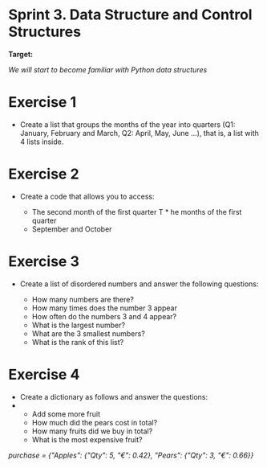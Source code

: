 # Sprint 3. Data Structure and Control Structures

**Target:**

_We will start to become familiar with Python data structures_

# Exercise 1
- Create a list that groups the months of the year into quarters (Q1: January, February and March, Q2: April, May, June ...), that is, a list with 4 lists inside.

# Exercise 2
- Create a code that allows you to access:

  * The second month of the first quarter
T * he months of the first quarter
  * September and October

# Exercise 3
- Create a list of disordered numbers and answer the following questions:

  * How many numbers are there?
  * How many times does the number 3 appear
  * How often do the numbers 3 and 4 appear?
  * What is the largest number?
  * What are the 3 smallest numbers?
  * What is the rank of this list?

# Exercise 4
- Create a dictionary as follows and answer the questions:
- 
   * Add some more fruit
   * How much did the pears cost in total?
   * How many fruits did we buy in total?
   * What is the most expensive fruit?

_purchase = {"Apples": {"Qty": 5, "€": 0.42}, "Pears": {"Qty": 3, "€": 0.66}}_

